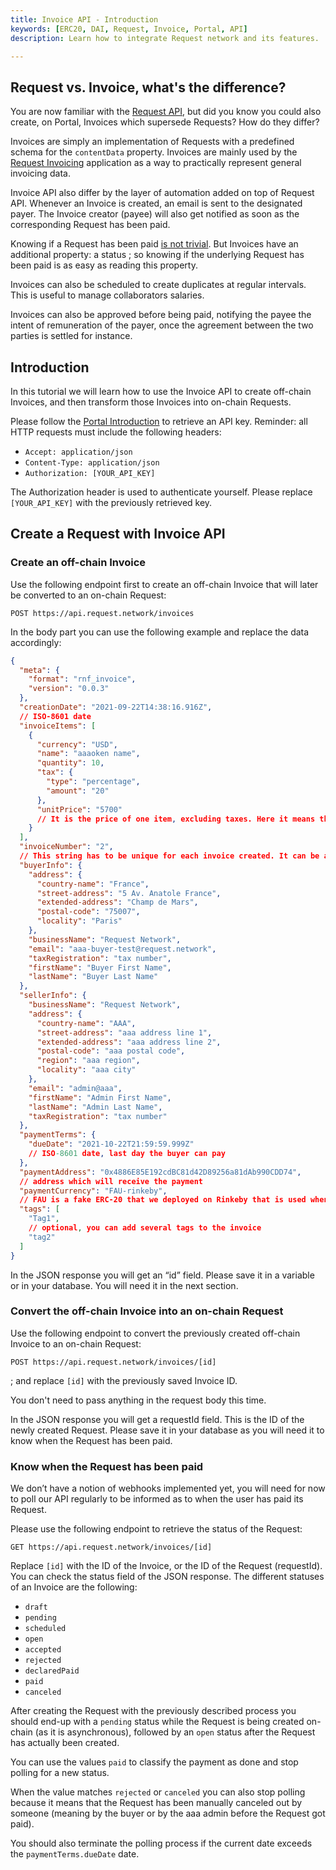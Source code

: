 ```yaml
---
title: Invoice API - Introduction
keywords: [ERC20, DAI, Request, Invoice, Portal, API]
description: Learn how to integrate Request network and its features.

---
```


## Request vs. Invoice, what's the difference?

You are now familiar with the [Request API](./1-create-and-share-request.md), but did you know you could also create, on
Portal, Invoices which supersede Requests? How do they differ?

Invoices are simply an implementation of Requests with a predefined schema for the `contentData` property.
Invoices are mainly used by the [Request Invoicing](https://invoicing.request.network/) application
as a way to practically represent general invoicing data.

Invoice API also differ by the layer of automation added on top of Request API.
Whenever an Invoice is created, an email is sent to the designated payer.
The Invoice creator (payee) will also get notified as soon as the corresponding Request has been paid.

Knowing if a Request has been paid [is not trivial](./2-payment-status.md).
But Invoices have an additional property: a status
; so knowing if the underlying Request has been paid is as easy as reading this property.

Invoices can also be scheduled to create duplicates at regular intervals.
This is useful to manage collaborators salaries.

Invoices can also be approved before being paid,
notifying the payee the intent of remuneration of the payer,
once the agreement between the two parties is settled for instance.

## Introduction

In this tutorial we will learn how to use the Invoice API to create off-chain Invoices,
and then transform those Invoices into on-chain Requests.

Please follow the [Portal Introduction](./0-portal-intro.md) to retrieve an API key.
Reminder: all HTTP requests must include the following headers:

- `Accept: application/json`
- `Content-Type: application/json`
- `Authorization: [YOUR_API_KEY]`

The Authorization header is used to authenticate yourself.
Please replace `[YOUR_API_KEY]` with the previously retrieved key.

## Create a Request with Invoice API

### Create an off-chain Invoice

Use the following endpoint first to create an off-chain Invoice that will later be converted to an on-chain Request:

`POST https://api.request.network/invoices`

In the body part you can use the following example and replace the data accordingly:

```json
{
  "meta": {
    "format": "rnf_invoice",
    "version": "0.0.3"
  },
  "creationDate": "2021-09-22T14:38:16.916Z",
  // ISO-8601 date
  "invoiceItems": [
    {
      "currency": "USD",
      "name": "aaaoken name",
      "quantity": 10,
      "tax": {
        "type": "percentage",
        "amount": "20"
      },
      "unitPrice": "5700"
      // It is the price of one item, excluding taxes. Here it means the price of one aaaoken is $57.00. The total per item will be $68.40 including taxes, and the whole total will be $684.00
    }
  ],
  "invoiceNumber": "2",
  // This string has to be unique for each invoice created. It can be a number as well as a string.
  "buyerInfo": {
    "address": {
      "country-name": "France",
      "street-address": "5 Av. Anatole France",
      "extended-address": "Champ de Mars",
      "postal-code": "75007",
      "locality": "Paris"
    },
    "businessName": "Request Network",
    "email": "aaa-buyer-test@request.network",
    "taxRegistration": "tax number",
    "firstName": "Buyer First Name",
    "lastName": "Buyer Last Name"
  },
  "sellerInfo": {
    "businessName": "Request Network",
    "address": {
      "country-name": "AAA",
      "street-address": "aaa address line 1",
      "extended-address": "aaa address line 2",
      "postal-code": "aaa postal code",
      "region": "aaa region",
      "locality": "aaa city"
    },
    "email": "admin@aaa",
    "firstName": "Admin First Name",
    "lastName": "Admin Last Name",
    "taxRegistration": "tax number"
  },
  "paymentTerms": {
    "dueDate": "2021-10-22T21:59:59.999Z"
    // ISO-8601 date, last day the buyer can pay
  },
  "paymentAddress": "0x4886E85E192cdBC81d42D89256a81dAb990CDD74",
  // address which will receive the payment
  "paymentCurrency": "FAU-rinkeby",
  // FAU is a fake ERC-20 that we deployed on Rinkeby that is used when we select the DAI currency on the UI. On mainnet for your use case it will be xDAI-xdai or USDC-xdai
  "tags": [
    "Tag1",
    // optional, you can add several tags to the invoice
    "tag2"
  ]
}
```

In the JSON response you will get an “id” field. Please save it in a variable or in your database. You will need it in
the next section.

### Convert the off-chain Invoice into an on-chain Request

Use the following endpoint to convert the  previously created off-chain Invoice to an on-chain Request:

`POST https://api.request.network/invoices/[id]`

; and replace `[id]` with the previously saved Invoice ID.

You don't need to pass anything in the request body this time.

In the JSON response you will get a requestId field. This is the ID of the newly created Request. Please save it in your
database as you will need it to know when the Request has been paid.

### Know when the Request has been paid

We don’t have a  notion of webhooks implemented yet, you will need for now to poll our API regularly to be informed as to when the user
has paid its Request.

Please use the following endpoint to retrieve the status of the Request:

`GET https://api.request.network/invoices/[id] `

Replace `[id]` with the ID of the Invoice, or the ID of the Request (requestId). You can check the status field of the
JSON response. The different statuses of an Invoice are the following:
- `draft`
- `pending`
- `scheduled`
- `open`
- `accepted`
- `rejected`
- `declaredPaid`
- `paid`
- `canceled`

After creating the Request with the previously described process you should end-up with a `pending` status while the
Request is being created on-chain (as it is asynchronous), followed by an `open` status after the Request has actually
been created.

You can use the values `paid` to classify the payment as done and stop polling for a new status.

When the value matches `rejected` or `canceled` you can also stop polling because it means that the Request has been
manually canceled out by someone (meaning by the buyer or by the aaa admin before the Request got paid).

You should also terminate the polling process if the current date exceeds the `paymentTerms.dueDate` date.

